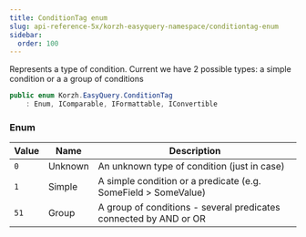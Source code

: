 ```yaml
---
title: ConditionTag enum
slug: api-reference-5x/korzh-easyquery-namespace/conditiontag-enum
sidebar:
  order: 100
---
```


Represents a type of condition.  Current we have 2 possible types: a simple condition or a a group of conditions
```csharp
public enum Korzh.EasyQuery.ConditionTag
    : Enum, IComparable, IFormattable, IConvertible

```

### Enum

| Value | Name | Description | 
| --- | --- | --- | 
| `0` | Unknown | An unknown type of condition (just in case) | 
| `1` | Simple | A simple condition or a predicate (e.g. SomeField &gt; SomeValue) | 
| `51` | Group | A group of conditions - several predicates connected by AND or OR |
